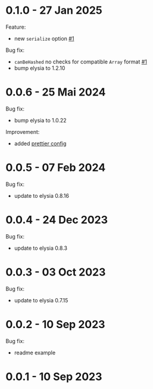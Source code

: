 # 0.1.0 - 27 Jan 2025

Feature:

- new `serialize` option [#1](https://github.com/bogeychan/elysia-etag/issues/1)

Bug fix:

- `canBeHashed` no checks for compatible `Array` format [#1](https://github.com/bogeychan/elysia-etag/issues/1#issuecomment-2613771179)
- bump elysia to 1.2.10

# 0.0.6 - 25 Mai 2024

Bug fix:

- bump elysia to 1.0.22

Improvement:

- added [prettier config](./.prettierrc)

# 0.0.5 - 07 Feb 2024

Bug fix:

- update to elysia 0.8.16

# 0.0.4 - 24 Dec 2023

Bug fix:

- update to elysia 0.8.3

# 0.0.3 - 03 Oct 2023

Bug fix:

- update to elysia 0.7.15

# 0.0.2 - 10 Sep 2023

Bug fix:

- readme example

# 0.0.1 - 10 Sep 2023
